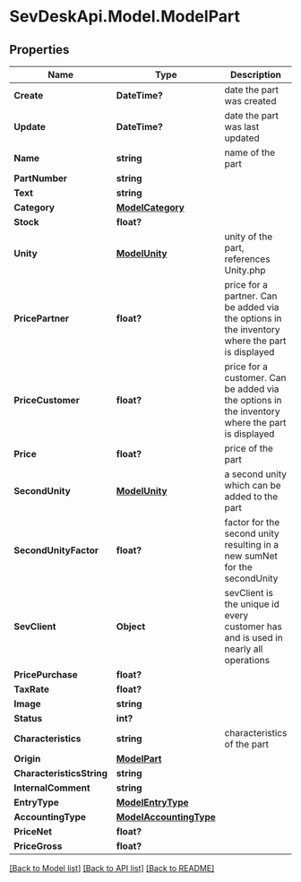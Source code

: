 # SevDeskApi.Model.ModelPart
## Properties

Name | Type | Description | Notes
------------ | ------------- | ------------- | -------------
**Create** | **DateTime?** | date the part was created | [optional] 
**Update** | **DateTime?** | date the part was last updated | [optional] 
**Name** | **string** | name of the part | [optional] 
**PartNumber** | **string** |  | [optional] 
**Text** | **string** |  | [optional] 
**Category** | [**ModelCategory**](ModelCategory.md) |  | [optional] 
**Stock** | **float?** |  | [optional] 
**Unity** | [**ModelUnity**](ModelUnity.md) | unity of the part, references Unity.php | [optional] 
**PricePartner** | **float?** | price for a partner. Can be added via the options in the inventory where the part is displayed | [optional] 
**PriceCustomer** | **float?** | price for a customer. Can be added via the options in the inventory where the part is displayed | [optional] 
**Price** | **float?** | price of the part | [optional] 
**SecondUnity** | [**ModelUnity**](ModelUnity.md) | a second unity which can be added to the part | [optional] 
**SecondUnityFactor** | **float?** | factor for the second unity resulting in a new sumNet for the secondUnity | [optional] 
**SevClient** | **Object** | sevClient is the unique id every customer has and is used in nearly all operations | [optional] 
**PricePurchase** | **float?** |  | [optional] 
**TaxRate** | **float?** |  | [optional] 
**Image** | **string** |  | [optional] 
**Status** | **int?** |  | [optional] 
**Characteristics** | **string** | characteristics of the part | [optional] 
**Origin** | [**ModelPart**](ModelPart.md) |  | [optional] 
**CharacteristicsString** | **string** |  | [optional] 
**InternalComment** | **string** |  | [optional] 
**EntryType** | [**ModelEntryType**](ModelEntryType.md) |  | [optional] 
**AccountingType** | [**ModelAccountingType**](ModelAccountingType.md) |  | [optional] 
**PriceNet** | **float?** |  | [optional] 
**PriceGross** | **float?** |  | [optional] 

[[Back to Model list]](../README.md#documentation-for-models) [[Back to API list]](../README.md#documentation-for-api-endpoints) [[Back to README]](../README.md)

